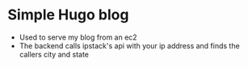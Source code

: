 # Simple Hugo blog

- Used to serve my blog from an ec2
- The backend calls ipstack's api with your ip address and finds the callers city and state
